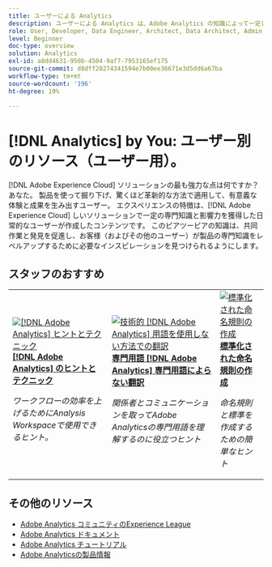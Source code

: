 ```yaml
---
title: ユーザーによる Analytics
description: ユーザーによる Analytics は、Adobe Analytics の知識によって一定レベルの専門知識と影響力を獲得した日常のユーザーが作成したユーザー生成コンテンツを特徴としています。
role: User, Developer, Data Engineer, Architect, Data Architect, Admin, Leader
level: Beginner
doc-type: overview
solution: Analytics
exl-id: a8dd4631-950b-4504-9af7-7953165ef175
source-git-commit: d8dff20274341594e7b00ee36671e3d5dd6a67ba
workflow-type: tm+mt
source-wordcount: '196'
ht-degree: 19%

---
```


# [!DNL Analytics] by You: ユーザー別のリソース（ユーザー用）。

[!DNL Adobe Experience Cloud] ソリューションの最も強力な点は何ですか？ あなた。 製品を使って掘り下げ、驚くほど革新的な方法で適用して、有意義な体験と成果を生み出すユーザー。 エクスペリエンスの特徴は、[!DNL Adobe Experience Cloud] しいソリューションで一定の専門知識と影響力を獲得した日常的なユーザーが作成したコンテンツです。 このピアツーピアの知識は、共同作業と発見を促進し、お客様（およびその他のユーザー）が製品の専門知識をレベルアップするために必要なインスピレーションを見つけられるようにします。

<div id="recs-overview-body-1"></div>
<div id="recs-overview-body-2"></div>
<div id="recs-overview-body-3"></div>
<div id="recs-overview-body-4"></div>
<div id="recs-overview-body-5"></div>
<div id="recs-overview-body-6"></div>

<div id="staff-picks-section">

## スタッフのおすすめ

<table>
<tr>
  <td>
    <a href="/help/analytics/analysis-workspace/tips-and-tricks/right-click-tips-and-tricks-for-more-efficient-workflows.md">
      <img alt="[!DNL Adobe Analytics] ヒントとテクニック" src="https://video.tv.adobe.com/v/3417736?format=jpeg" />
    </a>
    <div>
      <a href="/help/analytics/analysis-workspace/tips-and-tricks/right-click-tips-and-tricks-for-more-efficient-workflows.md">
    <strong>[!DNL Adobe Analytics] のヒントとテクニック </strong>
    </a>
    </div>
    <p>
    <em> ワークフローの効率を上げるためにAnalysis Workspaceで使用できるヒント。</em>
    <p>
  </td>
  <td>
    <a href="/help/marketo/programs/email-programs.md">
      <img alt="技術的 [!DNL Adobe Analytics] 用語を使用しない方法での翻訳" src="https://video.tv.adobe.com/v/342066?format=jpeg" />
    </a>
    <div>
      <a href="/help/analytics/administration/key-admin-skills/translating-adobe-analytics-technical-language.md">
    <strong> 専門用語 [!DNL Adobe Analytics] 専門用語によらない翻訳 </strong>
    </a>
    </div>
    <p>
    <em> 関係者とコミュニケーションを取ってAdobe Analyticsの専門用語を理解するのに役立つヒント </em>
    <p>
  </td>
  <td>
    <a href="/help/analytics/administration/admin-tips/create-standardized-naming-conventions.md">
      <img alt="標準化された命名規則の作成" src="https://cdn.experienceleague.adobe.com/thumb/10531.jpg" />
    </a>
    <div>
      <a href="/help/analytics/administration/admin-tips/create-standardized-naming-conventions.md">
    <strong> 標準化された命名規則の作成 </strong>
    </a>
    </div>
    <p>
    <em> 命名規則と標準を作成するための簡単なヒント </em>
    <p>
  </td>
</tr>
</table>

</div>

## その他のリソース

* [Adobe Analytics コミュニティのExperience League](https://experienceleaguecommunities.adobe.com/t5/adobe-analytics/ct-p/adobe-analytics-community?profile.language=ja)
* [Adobe Analytics ドキュメント ](https://experienceleague.adobe.com/docs/analytics.html?lang=ja)
* [Adobe Analytics チュートリアル](https://experienceleague.adobe.com/docs/analytics-learn/tutorials/overview.html?lang=ja)
* [Adobe Analyticsの製品情報 ](https://business.adobe.com/products/analytics/adobe-analytics.html)
